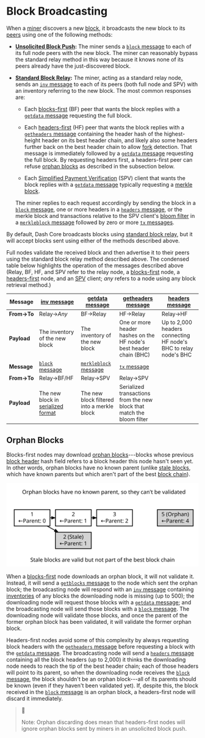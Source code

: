 # Block Broadcasting

When a [miner](../resources/glossary.md#miner) discovers a new [block](../resources/glossary.md#block), it broadcasts the new block to its [peers](../resources/glossary.md#peer) using one of the following methods:

* **[Unsolicited Block Push](../resources/glossary.md#unsolicited-block-push):**
  The miner sends a [`block` message](../reference/p2p-network-data-messages.md#block) to each of its full node peers with the new block. The miner can reasonably bypass the standard relay method in this way because it knows none of its peers already have the just-discovered block.

* **[Standard Block Relay](../resources/glossary.md#standard-block-relay):**
  The miner, acting as a standard relay node, sends an [`inv` message](../reference/p2p-network-data-messages.md#inv) to each of its peers (both full node and SPV) with an inventory referring to the new block. The most common responses are:

  * Each [blocks-first](../resources/glossary.md#blocks-first-sync) (BF) peer that wants the block replies with a [`getdata` message](../reference/p2p-network-data-messages.md#getdata) requesting the full block.

  * Each [headers-first](../resources/glossary.md#headers-first-sync) (HF) peer that wants the block replies with a [`getheaders` message](../reference/p2p-network-data-messages.md#getheaders) containing the header hash of the highest-height header on its best header chain, and likely also some headers further back on the best header chain to allow [fork](../resources/glossary.md#fork) detection. That message is immediately followed by a [`getdata` message](../reference/p2p-network-data-messages.md#getdata) requesting the full block. By requesting headers first, a headers-first peer can refuse [orphan blocks](../resources/glossary.md#orphan-block) as described in the subsection below.

  * Each [Simplified Payment Verification](../resources/glossary.md#simplified-payment-verification) (SPV) client that wants the block replies with a [`getdata` message](../reference/p2p-network-data-messages.md#getdata) typically requesting a [merkle block](../resources/glossary.md#merkle-block).

   The miner replies to each request accordingly by sending the block in a [`block` message](../reference/p2p-network-data-messages.md#block), one or more headers in a [`headers` message](../reference/p2p-network-data-messages.md#headers), or the merkle block and transactions relative to the SPV client's [bloom filter](../resources/glossary.md#bloom-filter) in a [`merkleblock` message](../reference/p2p-network-data-messages.md#merkleblock) followed by zero or more [`tx` messages](../reference/p2p-network-data-messages.md#tx).

By default, Dash Core broadcasts blocks using [standard block relay](../resources/glossary.md#standard-block-relay), but it will accept blocks sent using either of the methods described above.

Full nodes validate the received block and then advertise it to their peers using the standard block relay method described above.  The condensed table below highlights the operation of the messages described above (Relay, BF, HF, and SPV refer to the relay node, a [blocks-first](../resources/glossary.md#blocks-first-sync) node, a [headers-first](../resources/glossary.md#headers-first-sync) node, and an [SPV](../resources/glossary.md#simplified-payment-verification) client; *any* refers to a node using any block retrieval method.)

| **Message** | [inv message](../reference/p2p-network-data-messages.md#inv)                                   | [getdata message](../reference/p2p-network-data-messages.md#getdata)               | [getheaders message](../reference/p2p-network-data-messages.md#getheaders)                                     | [headers message](../reference/p2p-network-data-messages.md#headers)
| --- | --- | --- | --- | --- |
| **From→To** | Relay→_Any_                                            | BF→Relay                                   | HF→Relay                                                               | Relay→HF
| **Payload** | The inventory of the new block                         | The inventory of the new block             | One or more header hashes on the HF node's best header chain (BHC)     | Up to 2,000 headers connecting HF node's BHC to relay node's BHC
| **Message** | [`block` message](../reference/p2p-network-data-messages.md#block)                               | [`merkleblock` message](../reference/p2p-network-data-messages.md#merkleblock)       | [`tx` message](../reference/p2p-network-data-messages.md#tx)                                                     |
| **From→To** | Relay→BF/HF                                            | Relay→SPV                                  | Relay→SPV                                                              |
| **Payload** | The new block in [serialized format](../reference/block-chain-serialized-blocks.md) | The new block filtered into a merkle block | Serialized transactions from the new block that match the bloom filter |

## Orphan Blocks

Blocks-first nodes may download [orphan blocks](../resources/glossary.md#orphan-block)---blocks whose previous [block header](../resources/glossary.md#block-header) hash field refers to a block header this node hasn't seen yet. In other words, orphan blocks have no known parent (unlike [stale blocks](../resources/glossary.md#stale-block), which have known parents but which aren't part of the best [block chain](../resources/glossary.md#block-chain)).

![Difference Between Orphan And Stale Blocks](https://raw.githubusercontent.com/dashpay/docs-core/main/img//dev/en-orphan-stale-definition.svg)

When a [blocks-first](../resources/glossary.md#blocks-first-sync) node downloads an orphan block, it will not validate it. Instead, it will send a [`getblocks` message](../reference/p2p-network-data-messages.md#getblocks) to the node which sent the orphan block; the broadcasting node will respond with an [`inv` message](../reference/p2p-network-data-messages.md#inv) containing [inventories](../resources/glossary.md#inventory) of any blocks the downloading node is missing (up to 500); the downloading node will request those blocks with a [`getdata` message](../reference/p2p-network-data-messages.md#getdata); and the broadcasting node will send those blocks with a [`block` message](../reference/p2p-network-data-messages.md#block). The downloading node will validate those blocks, and once the parent of the former orphan block has been validated, it will validate the former orphan block.

Headers-first nodes avoid some of this complexity by always requesting block headers with the [`getheaders` message](../reference/p2p-network-data-messages.md#getheaders) before requesting a block with the [`getdata` message](../reference/p2p-network-data-messages.md#getdata). The broadcasting node will send a [`headers` message](../reference/p2p-network-data-messages.md#headers) containing all the block headers (up to 2,000) it thinks the downloading node needs to reach the tip of the best header chain; each of those headers will point to its parent, so when the downloading node receives the [`block` message](../reference/p2p-network-data-messages.md#block), the block shouldn't be an orphan block---all of its parents should be known (even if they haven't been validated yet). If, despite this, the block received in the [`block` message](../reference/p2p-network-data-messages.md#block) is an orphan block, a headers-first node will discard it immediately.

> 📘
>
> Note: Orphan discarding does mean that headers-first nodes will ignore orphan blocks sent by miners in an unsolicited block push.
